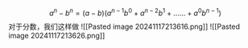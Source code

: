 $$a^n-b^n=(a-b)(a^{n-1}b^0+a^{n-2}b^1+……+a^0b^{n-1})$$
对于分数，我们这样做
![[Pasted image 20241117213616.png]]
![[Pasted image 20241117213626.png]]




